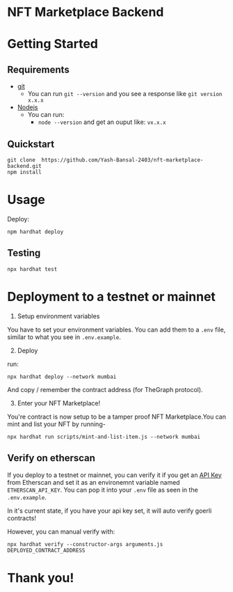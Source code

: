 # NFT Marketplace Backend

# Getting Started

## Requirements

-   [git](https://git-scm.com/book/en/v2/Getting-Started-Installing-Git)
    -   You can run `git --version` and you see a response like `git version x.x.x`
-   [Nodejs](https://nodejs.org/en/)
    -   You can run:
        -   `node --version` and get an ouput like: `vx.x.x`

## Quickstart

```
git clone  https://github.com/Yash-Bansal-2403/nft-marketplace-backend.git
npm install
```

# Usage

Deploy:

```
npm hardhat deploy
```

## Testing

```
npx hardhat test
```

# Deployment to a testnet or mainnet

1. Setup environment variables

You have to set your environment variables. You can add them to a `.env` file, similar to what you see in `.env.example`.

2. Deploy

run:

```
npx hardhat deploy --network mumbai
```

And copy / remember the contract address (for TheGraph protocol).

3. Enter your NFT Marketplace!

You're contract is now setup to be a tamper proof NFT Marketplace.You can mint and list your NFT by running-

```
npx hardhat run scripts/mint-and-list-item.js --network mumbai
```

## Verify on etherscan

If you deploy to a testnet or mainnet, you can verify it if you get an [API Key](https://etherscan.io/myapikey) from Etherscan and set it as an environemnt variable named `ETHERSCAN_API_KEY`. You can pop it into your `.env` file as seen in the `.env.example`.

In it's current state, if you have your api key set, it will auto verify goerli contracts!

However, you can manual verify with:

```
npx hardhat verify --constructor-args arguments.js DEPLOYED_CONTRACT_ADDRESS
```

# Thank you!
